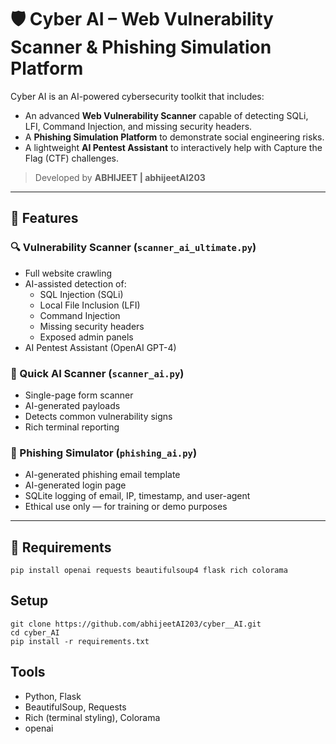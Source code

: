 # 🛡️ Cyber AI – Web Vulnerability Scanner & Phishing Simulation Platform

Cyber AI is an AI-powered cybersecurity toolkit that includes:
- An advanced **Web Vulnerability Scanner** capable of detecting SQLi, LFI, Command Injection, and missing security headers.
- A **Phishing Simulation Platform** to demonstrate social engineering risks.
- A lightweight **AI Pentest Assistant** to interactively help with Capture the Flag (CTF) challenges.

> Developed by **ABHIJEET | abhijeetAI203**

---

## 🚀 Features

### 🔍 Vulnerability Scanner (`scanner_ai_ultimate.py`)
- Full website crawling
- AI-assisted detection of:
  - SQL Injection (SQLi)
  - Local File Inclusion (LFI)
  - Command Injection
  - Missing security headers
  - Exposed admin panels
- AI Pentest Assistant (OpenAI GPT-4)

### 🤖 Quick AI Scanner (`scanner_ai.py`)
- Single-page form scanner
- AI-generated payloads
- Detects common vulnerability signs
- Rich terminal reporting

### 🎣 Phishing Simulator (`phishing_ai.py`)
- AI-generated phishing email template
- AI-generated login page
- SQLite logging of email, IP, timestamp, and user-agent
- Ethical use only — for training or demo purposes

---

## 🧠 Requirements
```
pip install openai requests beautifulsoup4 flask rich colorama
```

## Setup
```
git clone https://github.com/abhijeetAI203/cyber__AI.git
cd cyber_AI
pip install -r requirements.txt
```

## Tools
- Python, Flask
- BeautifulSoup, Requests
- Rich (terminal styling), Colorama
- openai
